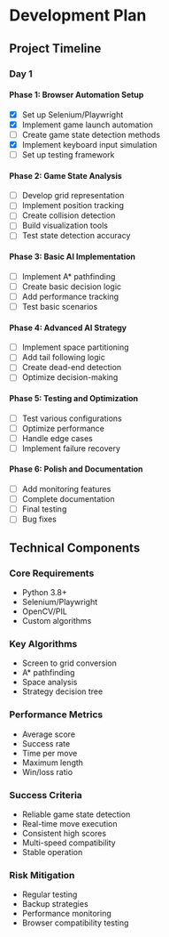 # Development Plan

## Project Timeline

### Day 1

#### Phase 1: Browser Automation Setup 
- [x] Set up Selenium/Playwright
- [x] Implement game launch automation
- [ ] Create game state detection methods
- [x] Implement keyboard input simulation
- [ ] Set up testing framework

#### Phase 2: Game State Analysis 
- [ ] Develop grid representation
- [ ] Implement position tracking
- [ ] Create collision detection
- [ ] Build visualization tools
- [ ] Test state detection accuracy

#### Phase 3: Basic AI Implementation
- [ ] Implement A* pathfinding
- [ ] Create basic decision logic
- [ ] Add performance tracking
- [ ] Test basic scenarios

#### Phase 4: Advanced AI Strategy 
- [ ] Implement space partitioning
- [ ] Add tail following logic
- [ ] Create dead-end detection
- [ ] Optimize decision-making

#### Phase 5: Testing and Optimization
- [ ] Test various configurations
- [ ] Optimize performance
- [ ] Handle edge cases
- [ ] Implement failure recovery

#### Phase 6: Polish and Documentation
- [ ] Add monitoring features
- [ ] Complete documentation
- [ ] Final testing
- [ ] Bug fixes

## Technical Components

### Core Requirements
- Python 3.8+
- Selenium/Playwright
- OpenCV/PIL
- Custom algorithms

### Key Algorithms
- Screen to grid conversion
- A* pathfinding
- Space analysis
- Strategy decision tree

### Performance Metrics
- Average score
- Success rate
- Time per move
- Maximum length
- Win/loss ratio

### Success Criteria
- Reliable game state detection
- Real-time move execution
- Consistent high scores
- Multi-speed compatibility
- Stable operation

### Risk Mitigation
- Regular testing
- Backup strategies
- Performance monitoring
- Browser compatibility testing 
